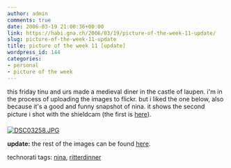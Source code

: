 ```yaml
---
author: admin
comments: true
date: 2006-03-19 21:00:36+00:00
link: https://habi.gna.ch/2006/03/19/picture-of-the-week-11-update/
slug: picture-of-the-week-11-update
title: picture of the week 11 [update]
wordpress_id: 144
categories:
- personal
- picture of the week
---
```



this friday tinu and urs made a medieval diner in the castle of laupen. i'm in the process of uploading the images to flickr. but i liked the one below, also because it's a good and funny snapshot of nina. it shows the second picture i shot with the shieldcam  (the first is [here](https://www.flickr.com/photos/habi/114875181/)).



[![DSC03258.JPG](https://habi.gna.ch/blog/images/DSC03258-tm.jpg)](https://habi.gna.ch/blog/images/DSC03258.jpg)







**update:** the rest of the images can be found [here](https://flickr.com/photos/habi/sets/72057594085755073/).





technorati tags: [nina](http://www.technorati.com/tag/nina), [ritterdinner](http://www.technorati.com/tag/ritterdinner)
